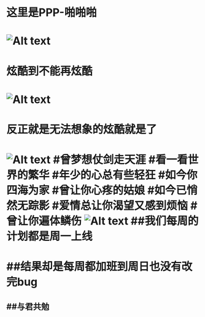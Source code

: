 这里是PPP-啪啪啪
================
![Alt text](http://a2.qpic.cn/psb?/7bf0cfb0-3070-4e6d-9933-b2b8371e64aa/mOxcSEJHfbe7492pAgL.u.PyfdgT4JOsDgrHFTLSkF4!/b/dHIBAAAAAAAA&bo=gAIrBMADQAYFCgE!&rf=viewer_4)
===============
炫酷到不能再炫酷
===============
![Alt text](http://a1.qpic.cn/psb?/7bf0cfb0-3070-4e6d-9933-b2b8371e64aa/8EB*cRAkSHys9m0hhSSJCJBD5UGTroOdg*4yvAWlWdA!/b/dG8AAAAAAAAA&bo=gAIrBMADQAYFAAs!&rf=viewer_4)
===============
反正就是无法想象的炫酷就是了
================
![Alt text](http://a2.qpic.cn/psb?/7bf0cfb0-3070-4e6d-9933-b2b8371e64aa/RpMRxPgC89mNVaLCmsdjLrkCdMAEkcPP5FaNzpkzYr0!/b/dHUBAAAAAAAA&bo=gAIrBMADQAYFAAs!&rf=viewer_4)
#曾梦想仗剑走天涯
#看一看世界的繁华
#年少的心总有些轻狂
#如今你四海为家
#曾让你心疼的姑娘
#如今已悄然无踪影
#爱情总让你渴望又感到烦恼
#曾让你遍体鳞伤
![Alt text](http://a1.qpic.cn/psb?/f8dab9ec-46dd-4043-8aff-48f564e61caa/Fq9RhzbuWANh2eVHqimdbw.KfzUKf9W*76wEG5y6sqs!/b/dGUBAAAAAAAA&bo=wgEzAcIBMwEFByQ!&rf=viewer_4)
##我们每周的计划都是周一上线 
================
##结果却是每周都加班到周日也没有改完bug
================

##与君共勉
----------------